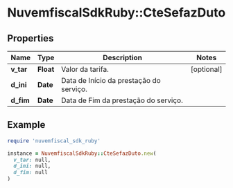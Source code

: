 # NuvemfiscalSdkRuby::CteSefazDuto

## Properties

| Name | Type | Description | Notes |
| ---- | ---- | ----------- | ----- |
| **v_tar** | **Float** | Valor da tarifa. | [optional] |
| **d_ini** | **Date** | Data de Início da prestação do serviço. |  |
| **d_fim** | **Date** | Data de Fim da prestação do serviço. |  |

## Example

```ruby
require 'nuvemfiscal_sdk_ruby'

instance = NuvemfiscalSdkRuby::CteSefazDuto.new(
  v_tar: null,
  d_ini: null,
  d_fim: null
)
```


